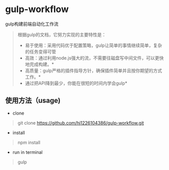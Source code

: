 ﻿# gulp-workflow
gulp构建前端自动化工作流
> 根据gulp的文档，它努力实现的主要特性是：
> * 易于使用：采用代码优于配置策略，gulp让简单的事情继续简单，复杂的任务变得可管
> * 高效：通过利用node.js强大的流，不需要往磁盘写中间文件，可以更快地完成构建。*
> * 高质量：gulp严格的插件指导方针，确保插件简单并且按你期望的方式工作。*
> * 通过把API降到最少，你能在很短的时间内学会gulp*
## 使用方法（usage)
- clone 
> git clone https://github.com/hj1226104386/gulp-workflow.git
- install
> npm install
- run in terminal
> gulp

